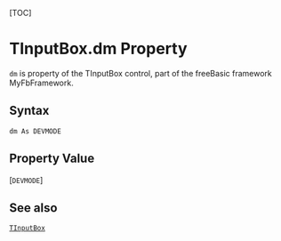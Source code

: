 [TOC]
# TInputBox.dm Property

`dm` is property of the TInputBox control, part of the freeBasic framework MyFbFramework.
## Syntax
```freeBasic
dm As DEVMODE
```
## Property Value
[`DEVMODE`]
## See also
[`TInputBox`](TInputBox.md)
